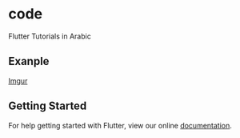 # code

Flutter Tutorials in Arabic
## Exanple
[Imgur](https://i.imgur.com/pP8ChGh.gifv)

## Getting Started

For help getting started with Flutter, view our online
[documentation](https://flutter.io/).
